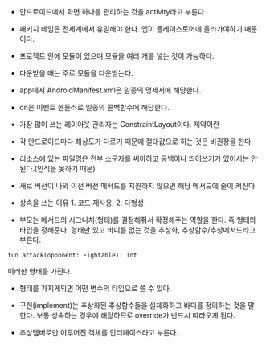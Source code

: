- 안드로이드에서 화면 하나를 관리하는 것을 activity라고 부른다.
- 패키지 네임은 전세계에서 유일해야 한다. 앱이 플레이스토어에 올라가야하기 때문이다.
- 프로젝트 안에 모듈이 있으며 모듈을 여러 개를 넣는 것이 가능하다.
- 다운받을 때는 주로 모듈을 다운받는다.
- app에서 AndroidManifest.xml은 일종의 명세서에 해당한다.
- on<XXXX>은 이벤트 헨들러로  일종의 콜백함수에 해당한다.
- 가장 많이 쓰는 레이아웃 관리자는 ConstraintLayout이다. 제약이란 
- 각 안드로이드마다 해상도가 다르기 때문에 절대값으로 하는 것은 비권장을 한다.
- 리소스에 있는 파일명은 전부 소문자를 써야하고 공백이나 띄어쓰기가 있어서는 안 된다.(인식을 못하기 때문)

- 새로 버전이 나와 이전 버전 메서드를 지원하지 않으면 해당 메서드에 줄이 켜진다.

- 상속을 쓰는 이유 1. 코드 재사용, 2. 다형성

- 부모는 메서드의 시그니처(형태)를 결정해줘서 확정해주는 역할을 한다. 즉 형태와 타입을 정해준다. 형태만 있고 바디를 없는 것을 추상화, 추상함수/추상메서드라고 부른다.

```fun attack(opponent: Fightable): Int```

이러한 형태를 가진다.
- 형태를 가지게되면 어떤 변수의 타입으로 쓸 수 있다.

- 구현(implement)는 추상화된 추상함수들을 실체화하고 바디를 정의하는 것을 말한다. 보통 상속하는 경우에 해당하므로 override가 반드시 따라오게 된다.
- 추상멤버로만 이루어진 객체를 인터페이스라고 부른다.